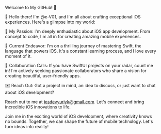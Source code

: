 Welcome to My GitHub! 👋

 🍎 Hello there! I'm @e-V01, and I'm all about crafting exceptional iOS experiences. Here's a glimpse into my world:

📱 My Passion: I'm deeply enthusiastic about iOS app development. From concept to code, I'm all in for creating amazing mobile experiences.

🚀 Current Endeavor: I'm on a thrilling journey of mastering Swift, the language that powers iOS. It's a constant learning process, and I love every moment of it.

🤝 Collaboration Calls: If you have SwiftUI projects on your radar, count me in! I'm actively seeking passionate collaborators who share a vision for creating beautiful, user-friendly apps.

✉️ Reach Out: Got a project in mind, an idea to discuss, or just want to chat about iOS development? 

Reach out to me at iosdevyuriyk@gmail.com. 
Let's connect and bring incredible iOS innovations to life.

Join me in the exciting world of iOS development, where creativity knows no bounds. Together, we can shape the future of mobile technology. Let's turn ideas into reality!
